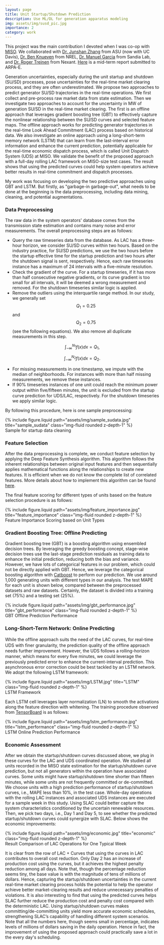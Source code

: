 ```yaml
---
layout: page
title: Unit Startup/Shutdown Prediction
description: Use ML/DL for generation apparatus modeling
img: assets/img/susd_pic.jpg
importance: 2
category: work
---
```


This project was the main contribution I devoted when I was co-op with [MISO](https://www.misoenergy.org/). We collaborated with [Dr. Junshan Zhang](https://faculty.engineering.ucdavis.edu/jzhang/) from ASU (now with UC Davis), [Dr. Ben Knueven](https://www.nrel.gov/research/staff/bernard-knueven.html) from NREL, [Dr. Manuel Garcia](https://energy.sandia.gov/programs/electric-grid/advanced-grid-modeling/key-personnel/manuel-garcia-ph-d/) from Sandia Lab, and [Dr. Roger Treinen](https://www.resource-innovations.com/about/leadership/roger-treinen) from Nexant. [Here](https://www.osti.gov/servlets/purl/1861473) is a mid-term report submitted to ARPA-E.

Generation uncertainties, especially during the unit startup and shutdown (SU/SD) processes, pose uncertainties for the real-time market clearing process, and they are often underestimated. We propose two approaches to predict generator SU/SD trajectories in the real-time operations. We ﬁrst collect and pre-process raw market data from state estimation. Then we investigate two approaches to account for the uncertainty in MW of generation SU/SD in the real-time market clearing. The ﬁrst is an offline approach that leverages gradient boosting tree (GBT) to effectively capture the nonlinear relationship between the SU/SD curves and selected feature maps. The offline approach works for predicting generator trajectories in the real-time Look Ahead Commitment (LAC) process based on historical data. We also investigate an online approach using a long-short-term memory network (LSTM) that can learn from the last-interval error information and enhance the current prediction, potentially applicable for the real-time economic dispatch process, which is called Unit Dispatch System (UDS) at MISO. We validate the benefit of the proposed approach with a full-day rolling LAC framework on MISO-size test cases. The result shows that using the predicted curves could help system operators achieve better results in real-time commitment and dispatch processes.

My work was focusing on developing the two predictive approaches using GBT and LSTM. But firstly, as "garbage-in garbage-out", what needs to be done at the beginning is the data preprocessing, including data mining, cleaning, and potential augmentations.

### Data Preprocessing

The raw data in the system operators' database comes from the transmission state estimation and contains many noise and error measurements. The overall preprocessing steps are as follows:

* Query the raw timeseries data from the database. As LAC has a three-hour horizon, we consider SU/SD curves within two hours. Based on the industry practice, for SU/SD predictions, we use the two hours before the startup effective time for the startup prediction and two hours after the shutdown signal is sent, respectively. Hence, each raw timeseries instance has a maximum of 24 intervals with a ﬁve-minute resolution.
* Check the gradient of the curve. For a startup timeseries, if it has more than half consecutive negative gradients, or its curve gradient is too small for all intervals, it will be deemed a wrong measurement and removed. For the shutdown timeseries similar logic is applied.
* Remove the outliers using the interquartile range method. In our study, we generally set $$Q_1=0.25$$ and $$Q_2=0.75$$ (see the following equations). We also remove all duplicate measurements in this step.

$$
\int_{-\infty}^{N_1} f(x)dx=Q_1,
$$

$$
\int_{-\infty}^{N_2} f(x)dx=Q_2.
$$

* For missing measurements in one timestamp, we impute with the median of neighborhoods. For instances with more than half missing measurements, we remove these instances.
* If 90% timeseries instances of one unit could reach the minimum power output within ﬁve/ﬁfteen minutes, the unit is excluded from the startup curve prediction for UDS/LAC, respectively. For the shutdown timeseries we apply similar logic.

By following this procedure, here is one sample preprocessing:
<div class="row justify-content-sm-center">
    <div class="col-sm mt-3 mt-md-0">
        {% include figure.liquid path="assets/img/sample_sudata.jpg" title="sample_sudata" class="img-fluid rounded z-depth-1" %}
    </div>
</div>
<div class="caption">
    Sample for startup data cleaning
</div>

### Feature Selection

After the data preprocessing is complete, we conduct feature selection by applying the Deep Feature Synthesis algorithm. This algorithm follows the inherent relationships between original input features and then sequentially applies mathematical functions along the relationships to create new features. It is efﬁcient when we do not know the complete list of correlated features. More details about how to implement this algorithm can be found [here](https://ieeexplore.ieee.org/document/7344858).

The final feature scoring for different types of units based on the feature selection procedure is as follows:
<div class="row justify-content-sm-center">
    <div class="col-sm mt-3 mt-md-0">
        {% include figure.liquid path="assets/img/feature_importance.jpg" title="feature_importance" class="img-fluid rounded z-depth-1" %}
    </div>
</div>
<div class="caption">
    Feature Importance Scoring based on Unit Types
</div>

### Gradient Boosting Tree: Offline Predicting

Gradient boosting tree (GBT) is a boosting algorithm using ensembled decision trees. By leveraging the greedy boosting concept, stage-wise decision trees use the last-stage prediction residuals as training data to enhance the initial prediction, reducing both the bias and variance. However, we have lots of categorical features in our problem, which could not be directly applied with GBT. Hence, we leverage the categorical boosting algorithm with [Catboost](https://catboost.ai/) to perform our prediction. We use around 1,000 generating units with different types in our analysis.
The test MAPE for each unit is shown below, compared between the preprocessed datasets and raw datasets. Certainly, the dataset is divided into a training set (75%) and a testing set (25%).
<div class="row justify-content-sm-center">
    <div class="col-sm mt-3 mt-md-0">
        {% include figure.liquid path="assets/img/gbt_performance.jpg" title="gbt_performance" class="img-fluid rounded z-depth-1" %}
    </div>
</div>
<div class="caption">
    GBT Offline Prediction Performance
</div>

### Long-Short-Term Network: Online Predicting

While the ofﬂine approach suits the need of the LAC curves, for real-time UDS with ﬁner granularity, the prediction quality of the ofﬂine approach needs further improvement. However, the UDS follows a rolling-horizon manner, which means for every ﬁve minutes, we could leverage the previously predicted error to enhance the current-interval prediction. This asynchronous error correction could be best tackled by an LSTM network. We adopt the following LSTM framework:
<div class="row justify-content-sm-center">
    <div class="col-sm mt-3 mt-md-0">
        {% include figure.liquid path="assets/img/LSTM.jpg" title="LSTM" class="img-fluid rounded z-depth-1" %}
    </div>
</div>
<div class="caption">
    LSTM Framework
</div>

Each LSTM cell leverages layer normalization (LN) to smooth the activations along the feature direction with whitening. The training procedure observed from [TensorBoard](https://www.tensorflow.org/tensorboard) is as follows:
<div class="row justify-content-sm-center">
    <div class="col-sm mt-3 mt-md-0">
        {% include figure.liquid path="assets/img/lstm_performance.jpg" title="lstm_performance" class="img-fluid rounded z-depth-1" %}
    </div>
</div>
<div class="caption">
    LSTM Online Prediction Performance
</div>

### Economic Assessment

After we obtain the startup/shutdown curves discussed above, we plug in these curves for the LAC and UDS coordinated operation. We studied all units recorded in the MISO state estimation for the startup/shutdown curve prediction, but not all generators within the operation have associated curves. Some units might have startup/shutdown time shorter than ﬁfteen minutes, while some units are not frequently committed or de-committed. We choose units with a high prediction performance of startup/shutdown curves, i.e., MAPE less than 10%, in the test case. Whole-day operations with the rolling LAC instances and associated UDS instances are executed for a sample week in this study. Using SLAC could better capture the system characteristics conditioned by the uncertain renewable resources. Then, we pick two days, i.e., Day 1 and Day 5, to see whether the predicted startup/shutdown curves could synergize with SLAC. Below shows the economic improvements:
<div class="row justify-content-sm-center">
    <div class="col-sm mt-3 mt-md-0">
        {% include figure.liquid path="assets/img/economic.jpg" title="economic" class="img-fluid rounded z-depth-1" %}
    </div>
</div>
<div class="caption">
    Result Comparison of LAC Operations for One Typical Week
</div>

It is clear from the row of LAC + Curves that using the curves in LAC contributes to overall cost reduction. Only Day 2 has an increase of production cost using the curves, but it achieves the highest penalty reduction among all days. Note that, though the percentage reduction seems tiny, the base value is with the magnitude of tens of millions of dollars. Hence, capturing the startup/shutdown uncertainties in the current real-time market clearing process holds the potential to help the operator achieve better market-clearing results and reduce unnecessary penalties of violations.
It is also interesting to ﬁnd that using the predicted curves helps SLAC further reduce the production cost and penalty cost compared with the deterministic LAC. Using startup/shutdown curves makes committing/de-committing units yield more accurate economic schedules, strengthening SLAC’s capability of handling different system scenarios.
Note that all the numbers here, though seems small in percentage, indicates levels of millions of dollars saving in the daily operation. Hence in fact, the improvement of using the proposed approach could practically save a lot in the every day's scheduling.
